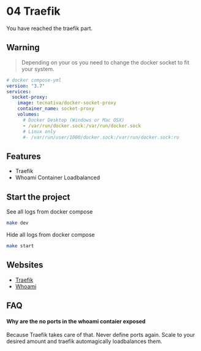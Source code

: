 # 04 Traefik

You have reached the traefik part.

## Warning

> Depending on your os you need to change the docker socket to fit your system.

```yaml
# docker compose-yml
version: "3.7"
services:
  socket-proxy:
    image: tecnativa/docker-socket-proxy
    container_name: socket-proxy
    volumes:
      # Docker Desktop (Windows or Mac OSX)
      - /var/run/docker.sock:/var/run/docker.sock
      # Linux only
      #- /var/run/user/1000/docker.sock:/var/run/docker.sock:ro
```

## Features

- Traefik
- Whoami Container Loadbalanced

## Start the project

See all logs from docker compose

```bash
make dev
```

Hide all logs from docker compose

```bash
make start
```

## Websites

- [Traefik](http://localhost:8080/dashboard)
- [Whoami](http://whoami.docker.localhost)

## FAQ

#### Why are the no ports in the whoami contaier exposed

Because Traefik takes care of that. Never define ports again. Scale to your desired amount and traefik automagically loadbalances them.
